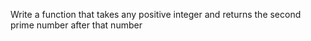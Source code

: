 Write a function that takes any positive integer and returns the second prime number after that number
